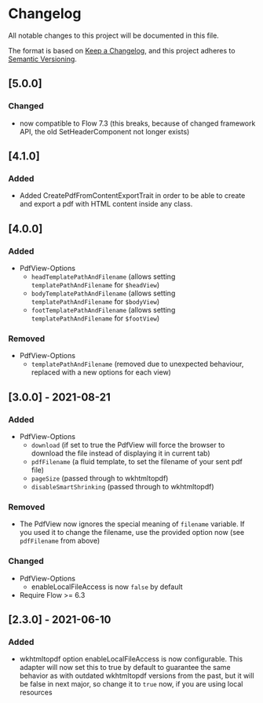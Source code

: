 # Changelog
All notable changes to this project will be documented in this file.

The format is based on [Keep a Changelog](https://keepachangelog.com/en/1.0.0/),
and this project adheres to [Semantic Versioning](https://semver.org/spec/v2.0.0.html).

## [5.0.0]
### Changed
- now compatible to Flow 7.3 (this breaks, because of changed framework API, the old SetHeaderComponent not longer exists)

## [4.1.0]
### Added
- Added CreatePdfFromContentExportTrait in order to be able to create and export a pdf with HTML content inside any class.

## [4.0.0]
### Added
- PdfView-Options
    - `headTemplatePathAndFilename` (allows setting `templatePathAndFilename` for `$headView`)
    - `bodyTemplatePathAndFilename` (allows setting `templatePathAndFilename` for `$bodyView`)
    - `footTemplatePathAndFilename` (allows setting `templatePathAndFilename` for `$footView`)

### Removed
- PdfView-Options
    - `templatePathAndFilename` (removed due to unexpected behaviour, replaced with a new options for each view)

## [3.0.0] - 2021-08-21
### Added
- PdfView-Options
    - `download` (if set to true the PdfView will force the browser to download the file instead of displaying it in current tab)
    - `pdfFilename` (a fluid template, to set the filename of your sent pdf file)
    - `pageSize` (passed through to wkhtmltopdf)
    - `disableSmartShrinking` (passed through to wkhtmltopdf)

### Removed
- The PdfView now ignores the special meaning of `filename` variable. If you used it to change the filename, use the provided option now (see `pdfFilename` from above)

### Changed
- PdfView-Options
    - enableLocalFileAccess is now `false` by default
- Require Flow >= 6.3

## [2.3.0] - 2021-06-10
### Added
- wkhtmltopdf option enableLocalFileAccess is now configurable. This adapter will now set this to true by default to guarantee the same behavior as with outdated wkhtmltopdf versions from the past, but it will be false in next major, so change it to `true` now, if you are using local resources
